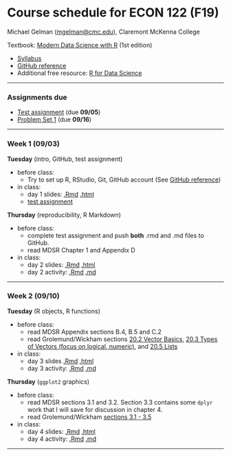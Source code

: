 Course schedule for ECON 122 (F19)
================

Michael Gelman (<mgelman@cmc.edu>), Claremont McKenna College

Textbook: [Modern Data Science with R](https://mdsr-book.github.io/) (1st edition)

-   [Syllabus](ECON122_F2019_DataScience_StatisticalLearning.pdf)
-   [GitHub reference](https://github.com/jfiksel/github-classroom-for-students)
-   Additional free resource: [R for Data Science](http://r4ds.had.co.nz/)

------------------------------------------------------------------------
### Assignments due

- [Test assignment](https://classroom.github.com/a/SVGJxcTY) (due **09/05**)
- [Problem Set 1](https://classroom.github.com/a/S-M3hJCr) (due **09/16**)
------------------------------------------------------------------------

### Week 1 (09/03)

**Tuesday** (intro, GitHub, test assignment) 

-   before class:
    - Try to set up R, RStudio, Git, GitHub account (See [GitHub reference](https://github.com/jfiksel/github-classroom-for-students))
-   in class: 
    -   day 1 slides: [.Rmd](docs/day1_IntroSlides.Rmd) [.html](https://econ122-f19.github.io/home/day1_IntroSlides.html)
    -   [test assignment](https://classroom.github.com/a/SVGJxcTY)

**Thursday** (reproducibility, R Markdown)

-   before class:
    -   complete test assignment and push **both** .rmd and .md files to GitHub.
    -   read MDSR Chapter 1 and Appendix D
-   in class: 
    -   day 2 slides: [.Rmd](docs/day2_RMarkdown.Rmd) [.html](https://econ122-f19.github.io/home/day2_RMarkdown.html)
    -   day 2 activity: [.Rmd](activities/day2_MarkdownActivity.Rmd) [.md](activities/day2_MarkdownActivity.md)
    

------------------------------------------------------------------------

### Week 2 (09/10)

**Tuesday** (R objects, R functions)

-   before class:
    -   read MDSR Appendix sections B.4, B.5 and C.2
    -   read Grolemund/Wickham sections [20.2 Vector Basics](http://r4ds.had.co.nz/vectors.html#vector-basics), [20.3 Types of Vectors (focus on logical, numeric)](http://r4ds.had.co.nz/vectors.html#important-types-of-atomic-vector), and [20.5 Lists](http://r4ds.had.co.nz/vectors.html#lists)
-   in class: 
    -   day 3 slides [.Rmd](docs/day3_RObjectsSlides.Rmd) [.html](https://econ122-f19.github.io/home/day3_RObjectsSlides.html)
    -   day 3 activity: [.Rmd](activities/day3_RObjectsActivity.Rmd) [.md](activities/day3_RObjectsActivity.md)

**Thursday** (`ggplot2` graphics)

-   before class:
    -   read MDSR sections 3.1 and 3.2. Section 3.3 contains some `dplyr` work that I will save for discussion in chapter 4.
    -   read Grolemund/Wickham [sections 3.1 - 3.5](http://r4ds.had.co.nz/data-visualisation.html)    
-   in class: 
    -   day 4 slides: [.Rmd](docs/day5_ggplotSlides.Rmd) [.html](https://econ122-f19.github.io/home/day5_ggplotSlides.html)
    -   day 4 activity: [.Rmd](activities/day5_ggplotActivity.Rmd) [.md](activities/day5_ggplotActivity.md)

------------------------------------------------------------------------

